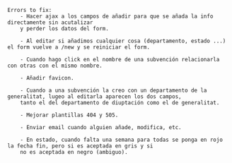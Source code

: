 
    Errors to fix:
        - Hacer ajax a los campos de añadir para que se añada la info directamente sin acutalizar
        y perder los datos del form.

        - Al editar si añadimos cualquier cosa (departamento, estado ...) el form vuelve a /new y se reiniciar el form.

        - Cuando hago click en el nombre de una subvención relacionarla con otras con el mismo nombre.

        - Añadir favicon.

        - Cuando a una subvención la creo con un departamento de la generalitat, lugeo al editarla aparecen los dos campos,
        tanto el del departamento de diuptación como el de generalitat.

        - Mejorar plantillas 404 y 505.

        - Enviar email cuando alguien añade, modifica, etc.

        - En estado, cuando falta una semana para todas se ponga en rojo la fecha fin, pero si es aceptada en gris y si
        no es aceptada en negro (ambiguo).